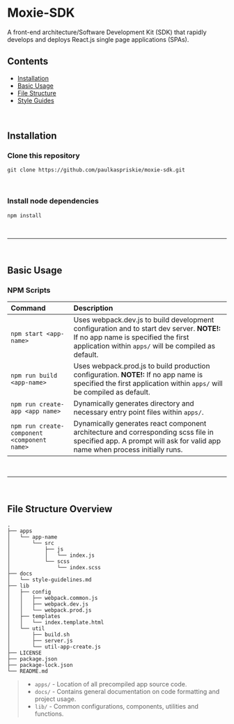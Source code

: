 # Moxie-SDK

A front-end architecture/Software Development Kit (SDK) that rapidly develops and deploys React.js single page applications (SPAs).

## Contents
- [Installation](#installation)
- [Basic Usage](#basic-usage)
- [File Structure](#file-structure-overview)
- [Style Guides](docs/style-guidelines.md)

<br/>

## Installation
### Clone this repository
```shell
git clone https://github.com/paulkaspriskie/moxie-sdk.git
```
<br/>

### Install node dependencies
```shell
npm install
```

<br/>

---

<br/>

## Basic Usage
### NPM Scripts
| Command | Description |
| :------ | :---------- |
| `npm start <app-name>` | Uses webpack.dev.js to build development configuration and to start dev server. **NOTE!:** If no app name is specified the first application within ```apps/``` will be compiled as default. |
| `npm run build <app-name>` | Uses webpack.prod.js to build production configuration. **NOTE!:** If no app name is specified the first application within ```apps/``` will be compiled as default. |
| `npm run create-app <app name>` | Dynamically generates directory and necessary entry point files within ```apps/```. |
| `npm run create-component <component name>` | Dynamically generates react component architecture and corresponding scss file in specified app. A prompt will ask for valid app name when process initially runs. |


<br/>

---

<br/>

## File Structure Overview
```
.
├── apps
│   └── app-name
│       └── src
│           ├── js
│           │   └── index.js
│           └── scss
│               └── index.scss
├── docs
│   └── style-guidelines.md
├── lib
│   ├── config
│   │   ├── webpack.common.js
│   │   ├── webpack.dev.js
│   │   └── webpack.prod.js
│   ├── templates
│   │   └── index.template.html
│   └── util
│       ├── build.sh
│       ├── server.js
│       └── util-app-create.js
├── LICENSE
├── package.json
├── package-lock.json
└── README.md
```
>- ```apps/``` - Location of all precompiled app source code.
>- ```docs/``` - Contains general documentation on code formatting and project usage.
>- ```lib/``` - Common configurations, components, utilities and functions.
